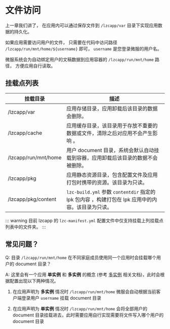 # 文件访问
上一章我们讲了， 在应用内可以通过保存文件到 `/lzcapp/var` 目录下实现应用数据的持久化。

如果应用需要访问用户的文件， 只需要在代码中访问路径 `/lzcapp/run/mnt/home/${username}` 即可， `username` 是您登录微服的用户名。

微服系统会为自动绑定用户的文稿数据到应用容器的 `/lzcapp/run/mnt/home` 路径， 方便应用自行读取。

## 挂载点列表

| 挂载目录 | 描述 |
| -- | -- |
| /lzcapp/var | 应用存储目录，应用卸载后该目录的数据会删除。|
| /lzcapp/cache | 应用缓存目录，该目录用于存放不重要的数据或文件，清除之后对应用不会产生影响 。|
| /lzcapp/run/mnt/home | 用户 document 目录，系统会默认自动挂载到容器，应用卸载后该目录的数据不会被删除。|
| /lzcapp/pkg | 应用静态资源目录，包含配置文件及应用打包时携带的资源。该目录为只读。|
| /lzcapp/pkg/content | `lzc-build.yml` 参数 `contentdir` 指定的 lpk 包内容 ，构建打包在 lpk 应用中的内容。该目录为只读。 |

::: warning
目前 lzcapp 的 `lzc-manifest.yml` 配置文件中仅支持挂载上列挂载点列表中的文件夹。
:::

## 常见问题？

Q: 目录 `/lzcapp/run/mnt/home` 在不同家庭成员使用同一个应用时会挂载哪个用户的 document 目录？

A: 这里会有一个应用 **单实例** 和 **多实例** 的概念 (参考 [多实例](./advanced-multi-instance) 相关文档)，此时会根据配置出现以下两种情况。

1. 在应用声明为 **多实例** 情况时 `/lzcapp/run/mnt/home` 微服会自动根据当前客户端登录用户 `username` 挂载 document 目录

2. 在应用声明为 **单实例** 情况时 `/lzcapp/run/mnt/home` 会将全部用户的 document 目录挂载进去，此时需要应用自行实现需要将文件写入哪个用户的 document 目录
